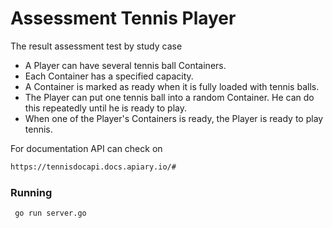 # Assessment Tennis Player

The result assessment test by study case
- A Player can have several tennis ball Containers.
- Each Container has a specified capacity.
- A Container is marked as ready when it is fully loaded with tennis balls.
- The Player can put one tennis ball into a random Container. He can do this repeatedly until he is ready to play.
- When one of the Player's Containers is ready, the Player is ready to play tennis.

For documentation API can check on
```sh
https://tennisdocapi.docs.apiary.io/#
```

### Running
``` sh
 go run server.go
```